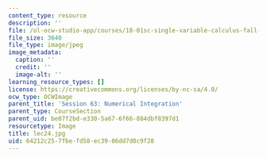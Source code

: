 ```yaml
---
content_type: resource
description: ''
file: /ol-ocw-studio-app/courses/18-01sc-single-variable-calculus-fall-2010/64212c257fbefd58ec3906dd7d0c9f28_lec24.jpg
file_size: 3640
file_type: image/jpeg
image_metadata:
  caption: ''
  credit: ''
  image-alt: ''
learning_resource_types: []
license: https://creativecommons.org/licenses/by-nc-sa/4.0/
ocw_type: OCWImage
parent_title: 'Session 63: Numerical Integration'
parent_type: CourseSection
parent_uid: be07f2bd-e330-5a67-6f66-884dbf8397d1
resourcetype: Image
title: lec24.jpg
uid: 64212c25-7fbe-fd58-ec39-06dd7d0c9f28
---
```

